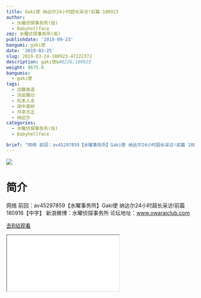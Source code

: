 ```yaml
---
title: Gaki使 纳达尔24小时超长采访!后篇 180923
author:
  - 水曜侦探事务所(仮)
  - Babyhellface
zmz: 水曜侦探事务所(仮)
publishdate: '2018-09-23'
bangumi: gaki使
date: '2019-03-25'
slug: 2019-03-24-180923-47222372
description: gaki使&#8226;180923
weight: 9675.0
bangumis:
  - gaki使
tags:
  - 远藤章造
  - 浜田雅功
  - 松本人志
  - 田中直树
  - 月亭方正
  - 纳达尔
categories:
  - 水曜侦探事务所(仮)
  - Babyhellface

brief: "网络 前回：av45297859【水曜事务所】Gaki使 纳达尔24小时超长采访!前篇 180916【中字】 新浪微博：水曜侦探事务所 论坛地址：www.owaraiclub.com"
---
```

![](https://i.imgur.com/Pu6WsuZ.jpg)
# 简介  
网络
前回：av45297859【水曜事务所】Gaki使 纳达尔24小时超长采访!前篇 180916【中字】
新浪微博：水曜侦探事务所    论坛地址：www.owaraiclub.com  

[去B站观看](https://www.bilibili.com/video/av47222372/)
<div class ="resp-container"><iframe class="testiframe" src="//player.bilibili.com/player.html?aid=47222372"", scrolling="no", allowfullscreen="true" > </iframe></div> 
